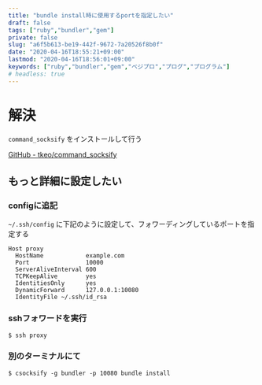 ```yaml
---
title: "bundle install時に使用するportを指定したい"
draft: false
tags: ["ruby","bundler","gem"]
private: false
slug: "a6f5b613-be19-442f-9672-7a20526f8b0f"
date: "2020-04-16T18:55:21+09:00"
lastmod: "2020-04-16T18:56:01+09:00"
keywords: ["ruby","bundler","gem","ベジプロ","プログ","プログラム"]
# headless: true
---
```


# 解決
`command_socksify` をインストールして行う

[GitHub - tkeo/command_socksify](https://github.com/tkeo/command_socksify)

## もっと詳細に設定したい
### configに追記 
`~/.ssh/config` に下記のように設定して、フォワーディングしているポートを指定する
```
Host proxy
  HostName            example.com
  Port                10000
  ServerAliveInterval 600
  TCPKeepAlive        yes
  IdentitiesOnly      yes
  DynamicForward      127.0.0.1:10080
  IdentityFile ~/.ssh/id_rsa
```

### sshフォワードを実行
```
$ ssh proxy
```
### 別のターミナルにて
```
$ csocksify -g bundler -p 10080 bundle install
```
